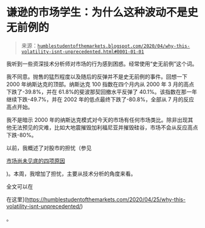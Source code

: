 <!--yml

分类：未分类

日期：2024-05-18 02:18:11

-->

# 谦逊的市场学生：为什么这种波动不是史无前例的

> 来源：[`humblestudentofthemarkets.blogspot.com/2020/04/why-this-volatility-isnt-unprecedented.html#0001-01-01`](https://humblestudentofthemarkets.blogspot.com/2020/04/why-this-volatility-isnt-unprecedented.html#0001-01-01)

我听到一些资深技术分析师对市场的行为感到困惑。经常使用“史无前例”这个词。

我不同意。抛售的猛烈程度以及随后的反弹并不是史无前例的事件。回想一下 2000 年纳斯达克的顶部。纳斯达克 100 指数在四个月内从 2000 年 3 月的高点下跌了-39.8%，并在 61.8%的斐波那契回撤水平反弹了 40.1%。该指数在那一年继续下跌-49.7%，并在 2002 年的低点最终下跌了-80.8%，全部从 7 月的反应高点开始。

我不是暗示 2000 年的纳斯达克模式对今天的市场有任何市场类比。除非出现其他无法预见的灾难，比如大地震摧毁加利福尼亚并摧毁硅谷，市场不会从反应高点下跌-80%。

以前，我概述了对股市的担忧（参见

[市场尚未见底的四项原因](https://humblestudentofthemarkets.com/2020/04/11/the-4-reasons-why-the-market-hasnt-seen-its-final-low/)

)。本周，我增加了担忧，主要从技术分析的角度来看。

全文可以在

在这里](https://humblestudentofthemarkets.com/2020/04/25/why-this-volatility-isnt-unprecedented/)

。
